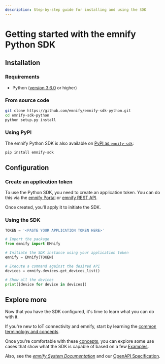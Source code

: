 ```yaml
---
description: Step-by-step guide for installing and using the SDK
---
```


# Getting started with the emnify Python SDK

## Installation

### Requirements

- Python ([version 3.6.0](https://www.python.org/downloads/release/python-360/) or higher)

### From source code

```bash
git clone https://github.com/emnify/emnify-sdk-python.git
cd emnify-sdk-python
python setup.py install
```

### Using PyPI

The emnify Python SDK is also available on [PyPI as `emnify-sdk`](https://pypi.org/project/emnify-sdk/):

```bash
pip install emnify-sdk
```

## Configuration

### Create an application token

To use the Python SDK, you need to create an application token. 
You can do this via the [emnify Portal](https://portal.emnify.com/integrations) or [emnify REST API](https://www.emnify.com/developer-blog/how-to-use-an-application-token-for-api-authentication).

Once created, you'll apply it to initiate the SDK.

### Using the SDK

```python
TOKEN = '<PASTE YOUR APPLICATION TOKEN HERE>'

# Import the package
from emnify import EMnify

# Initiate the SDK instance using your application token
emnify = EMnify(TOKEN)

# Execute a command against the desired API
devices = emnify.devices.get_devices_list()

# Show all the devices
print([device for device in devices])
```

## Explore more 

Now that you have the SDK configured, it's time to learn what you can do with it.

If you're new to IoT connectivity and emnify, start by learning the [common terminology and concepts](concepts). 

Once you're comfortable with these [concepts](concepts), you can explore some use cases that show what the SDK is capable of based on a few [Examples](examples). 

Also, see the [*emnify System Documentation*](https://cdn.emnify.net/api/doc/index.html) and our [OpenAPI Specification](https://cdn.emnify.net/api/doc/swagger.html).
